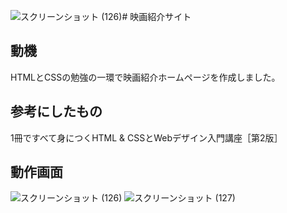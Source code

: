 ![スクリーンショット (126)](https://github.com/user-attachments/assets/1881c6c4-54d9-4d61-a8f0-1dcc0e19a0d9)# 映画紹介サイト
## 動機
   HTMLとCSSの勉強の一環で映画紹介ホームページを作成しました。

## 参考にしたもの
   1冊ですべて身につくHTML & CSSとWebデザイン入門講座［第2版］

## 動作画面
   ![スクリーンショット (126)](https://github.com/user-attachments/assets/eb91469f-e2ab-4a27-a2ea-dc25acc22b52)
   ![スクリーンショット (127)](https://github.com/user-attachments/assets/418736cb-b290-478f-be32-bd2a7159e6ad)
